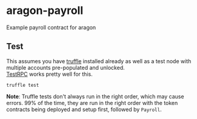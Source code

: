 # aragon-payroll

Example payroll contract for aragon

## Test

This assumes you have [truffle](http://truffleframework.com/) installed already 
as well as a test node with multiple accounts pre-populated and unlocked.  
[TestRPC](https://github.com/ethereumjs/testrpc) works pretty well for this.

    truffle test

**Note**: Truffle tests don't always run in the right order, which may cause 
errors.  99% of the time, they are run in the right order with the token 
contracts being deployed and setup first, followed by `Payroll`.